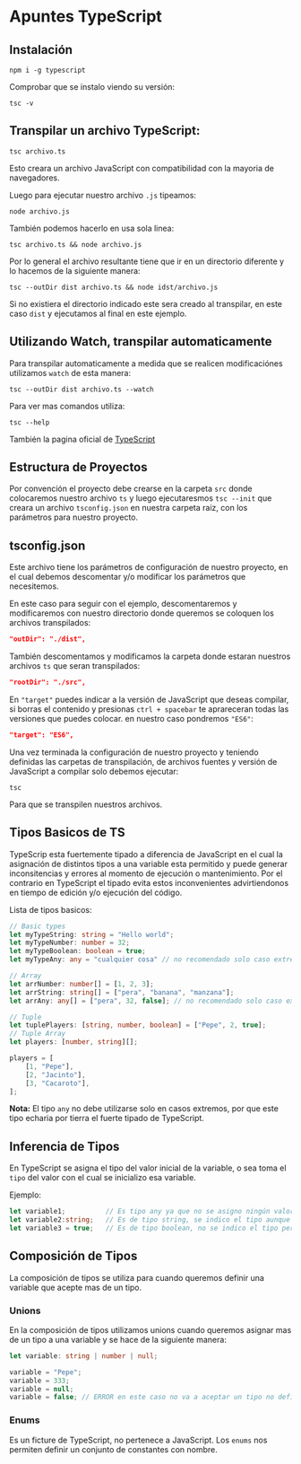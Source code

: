 # Apuntes TypeScript

## Instalación

```
npm i -g typescript
```

Comprobar que se instalo viendo su versión:

```
tsc -v
```

## Transpilar un archivo TypeScript:

```
tsc archivo.ts
```

Esto creara un archivo JavaScript con compatibilidad con la mayoria de navegadores.

Luego para ejecutar nuestro archivo `.js` tipeamos:

```
node archivo.js
```

También podemos hacerlo en usa sola linea:

```
tsc archivo.ts && node archivo.js
```

Por lo general el archivo resultante tiene que ir en un directorio diferente y lo hacemos de la siguiente manera:

```
tsc --outDir dist archivo.ts && node idst/archivo.js
```

Si no existiera el directorio indicado este sera creado al transpilar, en este caso `dist` y ejecutamos al final en este ejemplo.

## Utilizando Watch, transpilar automaticamente

Para transpilar automaticamente a medida que se realicen modificaciónes utilizamos `watch` de esta manera:

```
tsc --outDir dist archivo.ts --watch
```

Para ver mas comandos utiliza:

```
tsc --help
```

También la pagina oficial de [TypeScript](https://www.typescriptlang.org/)

## Estructura de Proyectos
Por convención el proyecto debe crearse en la carpeta `src` donde colocaremos nuestro archivo `ts` y luego ejecutaresmos `tsc --init` que creara un archivo `tsconfig.json` en nuestra carpeta raiz, con los parámetros para nuestro proyecto.

## tsconfig.json
Este archivo tiene los parámetros de configuración de nuestro proyecto, en el cual debemos descomentar y/o modificar los parámetros que necesitemos.

En este caso para seguir con el ejemplo, descomentaremos y modificaremos con nuestro directorio donde queremos se coloquen los archivos transpilados:
```json
"outDir": "./dist",
```
También descomentamos y modificamos la carpeta donde estaran nuestros archivos `ts` que seran transpilados:
```json
"rootDir": "./src",
```
En `"target"` puedes indicar a la versión de JavaScript que deseas compilar, si borras el contenido y presionas `ctrl + spacebar` te aprareceran todas las versiones que puedes colocar. en nuestro caso pondremos `"ES6"`:
```json
"target": "ES6",
```
Una vez terminada la configuración de nuestro proyecto y teniendo definidas las carpetas de transpilación, de archivos fuentes y versión de JavaScript a compilar solo debemos ejecutar:
```
tsc
```
Para que se transpilen nuestros archivos.

## Tipos Basicos de TS
TypeScrip esta fuertemente tipado a diferencia de JavaScript en el cual la asignación de distintos tipos a una variable esta permitido y puede generar inconsitencias y errores al momento de ejecución o mantenimiento. Por el contrario en TypeScript el tipado evita estos inconvenientes advirtiendonos en tiempo de edición y/o ejecución del código.

Lista de tipos basicos:
```typescript
// Basic types
let myTypeString: string = "Hello world";
let myTypeNumber: number = 32;
let myTypeBoolean: boolean = true;
let myTypeAny: any = "cualquier cosa" // no recomendado solo caso extremo.

// Array
let arrNumber: number[] = [1, 2, 3];
let arrString: string[] = ["pera", "banana", "manzana"];
let arrAny: any[] = ["pera", 32, false]; // no recomendado solo caso extremo.

// Tuple
let tuplePlayers: [string, number, boolean] = ["Pepe", 2, true];
// Tuple Array
let players: [number, string][];

players = [
    [1, "Pepe"],
    [2, "Jacinto"],
    [3, "Cacaroto"],
];
```
**Nota:** El tipo `any` no debe utilizarse solo en casos extremos, por que este tipo echaria por tierra el fuerte tipado de TypeScript.

## Inferencia de Tipos
En TypeScript se asigna el tipo del valor inicial de la variable, o sea toma el `tipo` del valor con el cual se inicializo esa variable.

Ejemplo:
```typescript
let variable1;          // Es tipo any ya que no se asigno ningún valor.
let variable2:string;   // Es de tipo string, se indico el tipo aunque no valor.
let variable3 = true;   // Es de tipo boolean, no se indico el tipo pero si el valor.
```

## Composición de Tipos
La composición de tipos se utiliza para cuando queremos definir una variable que acepte mas de un tipo.
### Unions
En la composición de tipos utilizamos unions cuando queremos asignar mas de un tipo a una variable y se hace de la siguiente manera:
```ts
let variable: string | number | null;

variable = "Pepe";
variable = 333;
variable = null;
variable = false; // ERROR en este caso no va a aceptar un tipo no definido.
```
### Enums
Es un ficture de TypeScript, no pertenece a JavaScript. Los `enums` nos permiten definir un conjunto de constantes con nombre.